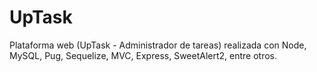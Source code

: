 # UpTask
Plataforma web (UpTask - Administrador de tareas) realizada con Node, MySQL, Pug, Sequelize, MVC, Express, SweetAlert2, entre otros.
